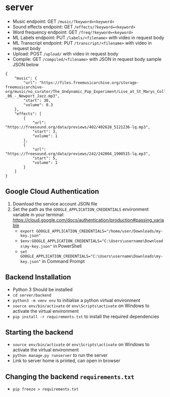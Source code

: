# server

* Music endpoint: GET `/music/?keyword=<keyword>`
* Sound effects endpoint: GET `/effects/?keyword=<keyword>`
* Word frequency endpoint: GET `/freq/?keyword=<keyword>`
* ML Labels endpoint: PUT `/labels/<filename>` with video in request body
* ML Transcript endpoint: PUT `/transcript/<filename>` with video in request body
* Upload: POST `/upload/` with video in request body
* Compile: GET `/compiled/<filename>` with JSON in request body sample JSON below
```
{
    "music": {
        "url": "https://files.freemusicarchive.org/storage-freemusicarchive-org/music/no_curator/The_Undynamic_Pop_Experiment/Live_at_St_Marys_College_of_Maryland/The_Undynamic_Pop_Experiment_-_06_-_Newport_Jazz.mp3",
        "start": 30,
        "volume": 0.3
    },
    "effects": [
        {
            "url": "https://freesound.org/data/previews/402/402628_5121236-lq.mp3",
            "start": 3,
            "volume": 1
        },
        {
            "url": "https://freesound.org/data/previews/242/242004_1900515-lq.mp3",
            "start": 5,
            "volume": 1
        }
    ]
}
```

## Google Cloud Authentication

1. Download the service account JSON file
2. Set the path as the `GOOGLE_APPLICATION_CREDENTIALS` environment variable in your terminal: https://cloud.google.com/docs/authentication/production#passing_variable
    * `export GOOGLE_APPLICATION_CREDENTIALS="/home/user/Downloads/my-key.json"`
    * `$env:GOOGLE_APPLICATION_CREDENTIALS="C:\Users\username\Downloads\my-key.json"` in PowerShell
    * `set GOOGLE_APPLICATION_CREDENTIALS="C:\Users\username\Downloads\my-key.json"` in Command Prompt

## Backend Installation

* Python 3 Should be installed
* `cd server/backend`
* `python3 -m venv env` to initialise a python virtual environment
* `source env/bin/activate` or `env\Scripts\activate` on Windows to activate the virtual environment
* `pip install -r requirements.txt` to install the required dependencies

## Starting the backend

* `source env/bin/activate` or `env\Scripts\activate` on Windows to activate the virtual environment
* `python manage.py runserver` to run the server
* Link to server home is printed, can open in browser

## Changing the backend `requirements.txt`
* `pip freeze > requirements.txt`
